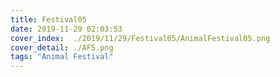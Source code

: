 ```yaml
---
title: Festival05
date: 2019-11-29 02:03:53
cover_index:  ./2019/11/29/Festival05/AnimalFestival05.png
cover_detail: ./AF5.png
tags: "Animal Festival"
---
```


